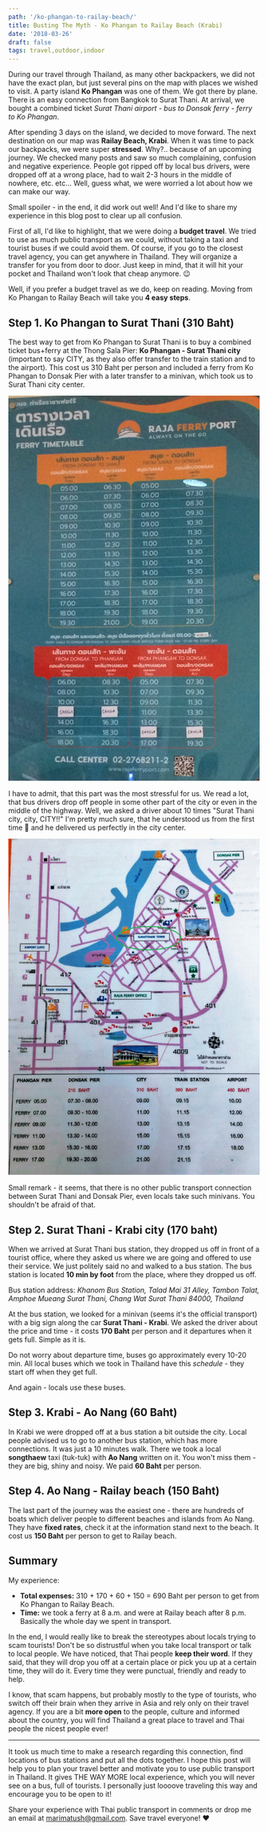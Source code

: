 ```yaml
---
path: '/ko-phangan-to-railay-beach/'
title: Busting The Myth - Ko Phangan to Railay Beach (Krabi)
date: '2018-03-26'
draft: false
tags: travel,outdoor,indoor
---
```


During our travel through Thailand, as many other backpackers, we did not have the exact plan, but just several pins on the map with places we wished to visit. A party island **Ko Phangan** was one of them. We got there by plane. There is an easy connection from Bangkok to Surat Thani. At arrival, we bought a combined ticket _Surat Thani airport - bus to Donsak ferry - ferry to Ko Phangan_.

After spending 3 days on the island, we decided to move forward. The next destination on our map was **Railay Beach, Krabi**. When it was time to pack our backpacks, we were super **stressed**. Why?.. because of an upcoming journey. We checked many posts and saw so much complaining, confusion and negative experience. People got ripped off by local bus drivers, were dropped off at a wrong place, had to wait 2-3 hours in the middle of nowhere, etc. etc... Well, guess what, we were worried a lot about how we can make our way.

Small spoiler - in the end, it did work out well! And I'd like to share my experience in this blog post to clear up all confusion.

First of all, I'd like to highlight, that we were doing a **budget travel**. We tried to use as much public transport as we could, without taking a taxi and tourist buses if we could avoid them. Of course, if you go to the closest travel agency, you can get anywhere in Thailand. They will organize a transfer for you from door to door. Just keep in mind, that it will hit your pocket and Thailand won't look that cheap anymore. 😉

Well, if you prefer a budget travel as we do, keep on reading. Moving from Ko Phangan to Railay Beach will take you **4 easy steps**.

## Step 1. Ko Phangan to Surat Thani (310 Baht)

The best way to get from Ko Phangan to Surat Thani is to buy a combined ticket bus+ferry at the Thong Sala Pier: **Ko Phangan - Surat Thani city** (important to say CITY, as they also offer transfer to the train station and to the airport). This cost us 310 Baht per person and included a ferry from Ko Phangan to Donsak Pier with a later transfer to a minivan, which took us to Surat Thani city center.

![ferry_schedule](./ferry_schedule.JPG)

I have to admit, that this part was the most stressful for us. We read a lot, that bus drivers drop off people in some other part of the city or even in the middle of the highway. Well, we asked a driver about 10 times "Surat Thani city, city, CITY!!" I'm pretty much sure, that he understood us from the first time 🙂 and he delivered us perfectly in the city center.

![suratthani](./suratthani.JPG)

Small remark - it seems, that there is no other public transport connection between Surat Thani and Donsak Pier, even locals take such minivans. You shouldn't be afraid of that.

## Step 2. Surat Thani - Krabi city (170 baht)

When we arrived at Surat Thani bus station, they dropped us off in front of a tourist office, where they asked us where we are going and offered to use their service. We just politely said no and walked to a bus station. The bus station is located **10 min by foot** from the place, where they dropped us off.

Bus station address: _Khanom Bus Station, Talad Mai 31 Alley, Tambon Talat, Amphoe Mueang Surat Thani, Chang Wat Surat Thani 84000, Thailand_

At the bus station, we looked for a minivan (seems it's the official transport) with a big sign along the car **Surat Thani - Krabi**. We asked the driver about the price and time - it costs **170 Baht** per person and it departures when it gets full. Simple as it is.

Do not worry about departure time, buses go approximately every 10-20 min. All local buses which we took in Thailand have this _schedule_ - they start off when they get full.

And again - locals use these buses.

## Step 3. Krabi - Ao Nang (60 Baht)

In Krabi we were dropped off at a bus station a bit outside the city. Local people advised us to go to another bus station, which has more connections. It was just a 10 minutes walk. There we took a local **songthaew** taxi (tuk-tuk) with **Ao Nang** written on it. You won't miss them - they are big, shiny and noisy. We paid **60 Baht** per person.

## Step 4. Ao Nang - Railay beach (150 Baht)

The last part of the journey was the easiest one - there are hundreds of boats which deliver people to different beaches and islands from Ao Nang. They have **fixed rates**, check it at the information stand next to the beach. It cost us **150 Baht** per person to get to Railay beach.

## Summary

My experience:

* **Total expenses:** 310 + 170 + 60 + 150 = 690 Baht per person to get from Ko Phangan to Railay Beach.
* **Time:** we took a ferry at 8 a.m. and were at Railay beach after 8 p.m. Basically the whole day we spent in transport.

In the end, I would really like to break the stereotypes about locals trying to scam tourists! Don't be so distrustful when you take local transport or talk to local people. We have noticed, that Thai people **keep their word**. If they said, that they will drop you off at a certain place or pick you up at a certain time, they will do it. Every time they were punctual, friendly and ready to help.

I know, that scam happens, but probably mostly to the type of tourists, who switch off their brain when they arrive in Asia and rely only on their travel agency. If you are a bit **more open** to the people, culture and informed about the country, you will find Thailand a great place to travel and Thai people the nicest people ever!

---

It took us much time to make a research regarding this connection, find locations of bus stations and put all the dots together. I hope this post will help you to plan your travel better and motivate you to use public transport in Thailand. It gives THE WAY MORE local experience, which you will never see on a bus, full of tourists. I personally just loooove traveling this way and encourage you to be open to it!

Share your experience with Thai public transport in comments or drop me an email at marimatush@gmail.com. Save travel everyone! :heart:
